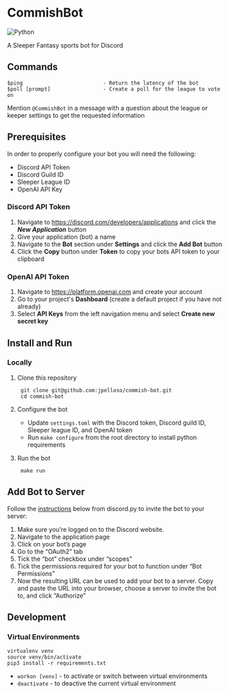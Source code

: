 # CommishBot
![Python](https://img.shields.io/badge/python-3.10-blue)

A Sleeper Fantasy sports bot for Discord

## Commands
    $ping                          - Return the latency of the bot
    $poll [prompt]                 - Create a poll for the league to vote on

Mention `@CommishBot` in a message with a question about the league or keeper settings to get the requested information  

## Prerequisites
In order to properly configure your bot you will need the following:
* Discord API Token
* Discord Guild ID
* Sleeper League ID
* OpenAI API Key

### Discord API Token
1. Navigate to https://discord.com/developers/applications and click the ***New Application*** button
2. Give your application (bot) a name
3. Navigate to the **Bot** section under **Settings** and click the **Add Bot** button
4. Click the **Copy** button under **Token** to copy your bots API token to your clipboard

### OpenAI API Token
1. Navigate to https://platform.openai.com and create your account
2. Go to your project's **Dashboard** (create a default project if you have not already)
3. Select **API Keys** from the left navigation menu and select **Create new secret key** 

## Install and Run
### Locally
1. Clone this repository

        git clone git@github.com:jpelloso/commish-bot.git
        cd commish-bot
        
2. Configure the bot
   * Update `settings.toml` with the Discord token, Discord guild ID, Sleeper league ID, and OpenAI token
   * Run `make configure` from the root directory to install python requirements

3. Run the bot

        make run

## Add Bot to Server
Follow the [instructions](https://discordpy.readthedocs.io/en/stable/discord.html#inviting-your-bot) below from discord.py to invite the bot to your server:
1. Make sure you’re logged on to the Discord website.
2. Navigate to the application page
3. Click on your bot’s page
4. Go to the “OAuth2” tab
5. Tick the “bot” checkbox under “scopes”
6. Tick the permissions required for your bot to function under “Bot Permissions”
7. Now the resulting URL can be used to add your bot to a server. Copy and paste the URL into your browser, choose a server to invite the bot to, and click “Authorize”

## Development
### Virtual Environments
```
virtualenv venv
source venv/bin/activate
pip3 install -r requirements.txt
```
* `workon [venv]` - to activate or switch between virtual environments
* `deactivate` - to deactive the current virtual environment
